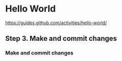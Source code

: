 # Hello World
https://guides.github.com/activities/hello-world/

## Step 3. Make and commit changes
### Make and commit changes
